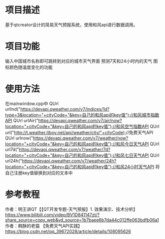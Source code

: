 # 项目描述
基于qtcreator设计的简易天气预报系统，使用和风api进行数据调用。
# 项目功能
输入中国城市名称即可跳转到对应的城市天气界面
预测7天和24小时内的天气
图标颜色随温度变化的功能
# 使用方法
在mainwindow.cpp中
    QUrl urlInd("https://devapi.qweather.com/v7/indices/1d?type=3&location="+cityCode+"&key=自己的和风api的key值");//和风城市指数API
    QUrl urlAir("https://devapi.qweather.com/v7/air/now?location="+cityCode+"&key=自己的和风api的key值");//和风空气指数API
    QUrl url("http://t.weather.itboy.net/api/weather/city/"+cityCode);//免费天气API
    QUrl urlnow("https://devapi.qweather.com/v7/weather/now?location="+cityCode+"&key=自己的和风api的key值");//和风今日天气API
    QUrl url7d("https://devapi.qweather.com/v7/weather/7d?location="+cityCode+"&key=自己的和风api的key值");//和风七日天气API
    QUrl url24h("https://devapi.qweather.com/v7/weather/24h?location="+cityCode+"&key=自己的和风api的key值");//和风24小时天气API
将自己注册key值替换到对应的文本中
# 参考教程
作者：明王讲QT【【QT开发专题-天气预报】1. 效果演示、技术分析】 https://www.bilibili.com/video/BV1D841147zt/?share_source=copy_web&vd_source=1b7baee6b7da44c012ffe063bdfb06a1
作者：韩酥的老猫 【免费天气API实践】https://blog.csdn.net/qq_39672028/article/details/108095626

